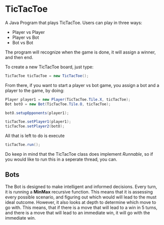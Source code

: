 # TicTacToe

A Java Program that plays TicTacToe. Users can play in three ways:
+ Player vs Player
+ Player vs Bot
+ Bot vs Bot

The program will recognize when the game is done, it will assign a winner, and then end.

To create a new TicTacToe board, just type:
```java
TicTacToe ticTacToe = new TicTacToe();
```

From there, if you want to start a player vs bot game, you assign a bot and a player to the game, by doing:
```java
Player player1 = new Player(TicTacToe.Tile.X, ticTacToe);
Bot botO = new Bot(TicTacToe.Tile.O, ticTacToe);

botO.setupOpponents(player1);

ticTacToe.setPlayer1(player1);
ticTacToe.setPlayer2(botO);
```

All that is left to do is execute
```java
ticTacToe.run();
```

Do keep in mind that the TicTacToe class does implement *Runnable*, so if you would like to run this in a seperate thread, you can.


## Bots

The Bot is designed to make intelligent and informed decisions. Every turn, it is running a **MinMax** recursive function. This means that it is assessing every possible scenario, and figuring out which would will lead to the must ideal outcome. However, it also looks at depth to determine which move to go with. This means, that if there is a move that will lead to a win in 5 turns, and there is a move that will lead to an immediate win, it will go with the immediate win.
